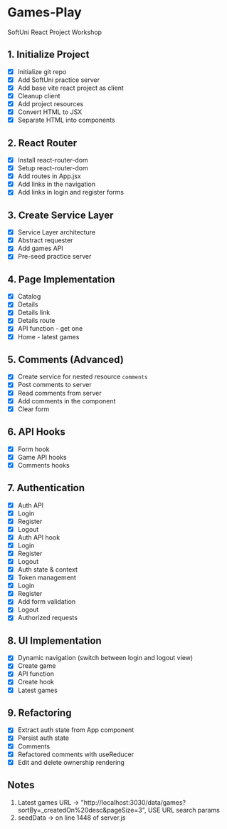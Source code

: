 # Games-Play

SoftUni React Project Workshop

## 1. Initialize Project

- [x] Initialize git repo
- [x] Add SoftUni practice server
- [x] Add base vite react project as client
- [x] Cleanup client
- [x] Add project resources
- [x] Convert HTML to JSX
- [x] Separate HTML into components

## 2. React Router

- [x] Install react-router-dom
- [x] Setup react-router-dom
- [x] Add routes in App.jsx
- [x] Add links in the navigation
- [x] Add links in login and register forms

## 3. Create Service Layer

- [x] Service Layer architecture
- [x] Abstract requester
- [x] Add games API
- [x] Pre-seed practice server

## 4. Page Implementation

- [x] Catalog
- [x] Details
- [x] Details link
- [x] Details route
- [x] API function - get one
- [x] Home - latest games

## 5. Comments (Advanced)

- [x] Create service for nested resource `comments`
- [x] Post comments to server
- [x] Read comments from server
- [x] Add comments in the component
- [x] Clear form

## 6. API Hooks

- [x] Form hook
- [x] Game API hooks
- [x] Comments hooks

## 7. Authentication

- [x] Auth API
- [x] Login
- [x] Register
- [x] Logout
- [x] Auth API hook
- [x] Login
- [x] Register
- [x] Logout
- [x] Auth state & context
- [x] Token management
- [x] Login
- [x] Register
- [x] Add form validation
- [x] Logout
- [x] Authorized requests

## 8. UI Implementation

- [x] Dynamic navigation (switch between login and logout view)
- [x] Create game
- [x] API function
- [x] Create hook
- [x] Latest games

## 9. Refactoring

- [x] Extract auth state from App component
- [x] Persist auth state
- [x] Comments
- [x] Refactored comments with useReducer
- [x] Edit and delete ownership rendering

## Notes

1. Latest games URL -> "http://localhost:3030/data/games?sortBy=\_createdOn%20desc&pageSize=3", USE URL search params
2. seedData -> on line 1448 of server.js
